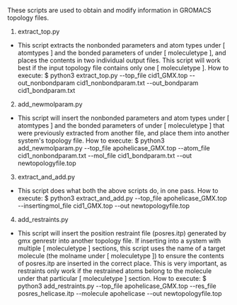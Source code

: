 These scripts are used to obtain and modify information in GROMACS topology files.

1) extract_top.py
- This script extracts the nonbonded parameters and atom types under [ atomtypes ] and the bonded 
parameters of under [ moleculetype ], and places the contents in two individual output files. 
This script will work best if the input topology file contains only one [ moleculetype ].
How to execute:
    $  python3 extract_top.py --top_file cid1_GMX.top --out_nonbondparam cid1_nonbondparam.txt --out_bondparam cid1_bondparam.txt

2) add_newmolparam.py
- This script will insert the nonbonded parameters and atom types under [ atomtypes ] and the bonded 
parameters of under [ moleculetype ] that were previously extracted from another file, and place
them into another system's topology file. 
How to execute:
    $  python3 add_newmolparam.py --top_file apohelicase_GMX.top --atom_file cid1_nonbondparam.txt --mol_file cid1_bondparam.txt --out newtopologyfile.top

3) extract_and_add.py
- This script does what both the above scripts do, in one pass.
How to execute:
    $  python3 extract_and_add.py --top_file apohelicase_GMX.top --insertingmol_file cid1_GMX.top --out newtopologyfile.top

4) add_restraints.py
- This script will insert the position restraint file (posres.itp) generated by gmx genrestr into another topology file. 
If inserting into a system with multiple [ moleculetype ] sections, this script uses the name of a target molecule (the molname under [ moleculetype ])
to ensure the contents of posres.itp are inserted in the correct place. This is very important, as restraints only work if the restrained atoms
belong to the molecule under that particular [ moleculetype ] section. 
How to execute:
    $ python3 add_restraints.py --top_file apohelicase_GMX.top --res_file posres_helicase.itp --molecule apohelicase --out newtopologyfile.top



